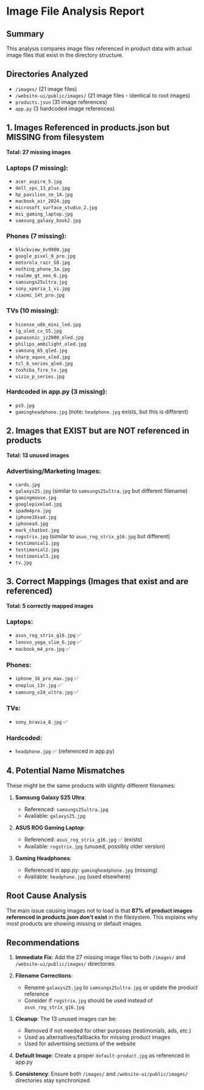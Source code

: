 # Image File Analysis Report

## Summary
This analysis compares image files referenced in product data with actual image files that exist in the directory structure.

## Directories Analyzed
- `/images/` (21 image files)
- `/website-ui/public/images/` (21 image files - identical to root images)
- `products.json` (31 image references)
- `app.py` (3 hardcoded image references)

## 1. Images Referenced in products.json but MISSING from filesystem

**Total: 27 missing images**

### Laptops (7 missing):
- `acer_aspire_5.jpg`
- `dell_xps_13_plus.jpg` 
- `hp_pavilion_se_14.jpg`
- `macbook_air_2024.jpg`
- `microsoft_surface_studio_2.jpg`
- `msi_gaming_laptop.jpg`
- `samsung_galaxy_book2.jpg`

### Phones (7 missing):
- `blackview_bv9900.jpg`
- `google_pixel_9_pro.jpg`
- `motorola_razr_50.jpg`
- `nothing_phone_3a.jpg`
- `realme_gt_neo_6.jpg`
- `samsungs25ultra.jpg`
- `sony_xperia_1_vi.jpg`
- `xiaomi_14t_pro.jpg`

### TVs (10 missing):
- `hisense_u8k_mini_led.jpg`
- `lg_oled_cx_55.jpg`
- `panasonic_jz2000_oled.jpg`
- `philips_ambilight_oled.jpg`
- `samsung_65_qled.jpg`
- `sharp_aquos_xled.jpg`
- `tcl_6_series_qled.jpg`
- `toshiba_fire_tv.jpg`
- `vizio_p_series.jpg`

### Hardcoded in app.py (3 missing):
- `ps5.jpg`
- `gamingheadphone.jpg` (note: `headphone.jpg` exists, but this is different)

## 2. Images that EXIST but are NOT referenced in products

**Total: 13 unused images**

### Advertising/Marketing Images:
- `cards.jpg`
- `galaxys25.jpg` (similar to `samsungs25ultra.jpg` but different filename)
- `gamingmouse.jpg`
- `googlepixelad.jpg`
- `ipadm4pro.jpg`
- `iphone16sad.jpg`
- `iphonead.jpg`
- `mark_chatbot.jpg`
- `rogstrix.jpg` (similar to `asus_rog_strix_g16.jpg` but different)
- `testimonial1.jpg`
- `testimonial2.jpg`
- `testimonial3.jpg`
- `tv.jpg`

## 3. Correct Mappings (Images that exist and are referenced)

**Total: 5 correctly mapped images**

### Laptops:
- `asus_rog_strix_g16.jpg` ✅
- `lenovo_yoga_slim_6.jpg` ✅
- `macbook_m4_pro.jpg` ✅

### Phones:
- `iphone_16_pro_max.jpg` ✅
- `oneplus_13r.jpg` ✅
- `samsung_s24_ultra.jpg` ✅

### TVs:
- `sony_bravia_8.jpg` ✅

### Hardcoded:
- `headphone.jpg` ✅ (referenced in app.py)

## 4. Potential Name Mismatches

These might be the same products with slightly different filenames:

1. **Samsung Galaxy S25 Ultra**:
   - Referenced: `samsungs25ultra.jpg`
   - Available: `galaxys25.jpg`

2. **ASUS ROG Gaming Laptop**:
   - Referenced: `asus_rog_strix_g16.jpg` ✅ (exists)
   - Available: `rogstrix.jpg` (unused, possibly older version)

3. **Gaming Headphones**:
   - Referenced in app.py: `gamingheadphone.jpg` (missing)
   - Available: `headphone.jpg` (used elsewhere)

## Root Cause Analysis

The main issue causing images not to load is that **87% of product images referenced in products.json don't exist** in the filesystem. This explains why most products are showing missing or default images.

## Recommendations

1. **Immediate Fix**: Add the 27 missing image files to both `/images/` and `/website-ui/public/images/` directories

2. **Filename Corrections**: 
   - Rename `galaxys25.jpg` to `samsungs25ultra.jpg` or update the product reference
   - Consider if `rogstrix.jpg` should be used instead of `asus_rog_strix_g16.jpg`

3. **Cleanup**: The 13 unused images can be:
   - Removed if not needed for other purposes (testimonials, ads, etc.)
   - Used as alternatives/fallbacks for missing product images
   - Used for advertising sections of the website

4. **Default Image**: Create a proper `default-product.jpg` as referenced in app.py

5. **Consistency**: Ensure both `/images/` and `/website-ui/public/images/` directories stay synchronized